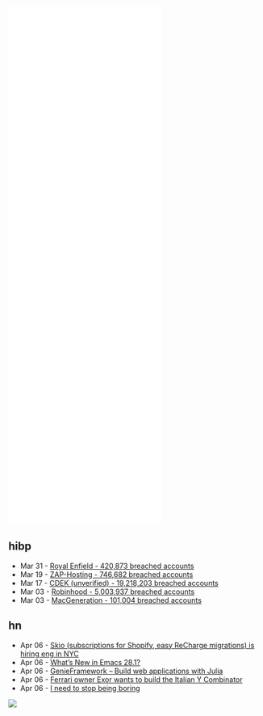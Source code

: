 ![Metrics](https://raw.githubusercontent.com/phixion/phixion/master/metrics.svg)

## hibp

<!--
for https://github.com/phixion/phixion/blob/main/.github/workflows/feeds.yml
-->
<!--START_SECTION:haveibeenpwnd-->
- Mar 31 - [Royal Enfield - 420,873 breached accounts](https://haveibeenpwned.com/PwnedWebsites#RoyalEnfield)
- Mar 19 - [ZAP-Hosting - 746,682 breached accounts](https://haveibeenpwned.com/PwnedWebsites#ZAPHosting)
- Mar 17 - [CDEK (unverified) - 19,218,203 breached accounts](https://haveibeenpwned.com/PwnedWebsites#CDEK)
- Mar 03 - [Robinhood - 5,003,937 breached accounts](https://haveibeenpwned.com/PwnedWebsites#Robinhood)
- Mar 03 - [MacGeneration - 101,004 breached accounts](https://haveibeenpwned.com/PwnedWebsites#MacGeneration)
<!--END_SECTION:haveibeenpwnd-->

## hn

<!--
for https://github.com/phixion/phixion/blob/main/.github/workflows/feeds.yml
-->
<!--START_SECTION:hn-->
- Apr 06 - [Skio (subscriptions for Shopify, easy ReCharge migrations) is hiring eng in NYC](https://skio.com/careers)
- Apr 06 - [What’s New in Emacs 28.1?](https://www.masteringemacs.org/article/whats-new-in-emacs-28-1)
- Apr 06 - [GenieFramework – Build web applications with Julia](https://genieframework.com/)
- Apr 06 - [Ferrari owner Exor wants to build the Italian Y Combinator](https://sifted.eu/articles/ferrari-exor-seeds-italy-y-combinator/)
- Apr 06 - [I need to stop being boring](https://patzhong.com/stop-being-boring/)
<!--END_SECTION:hn-->

<!--
for https://yhype.me
-->
![](https://hit.yhype.me/github/profile?user_id=13013670)
